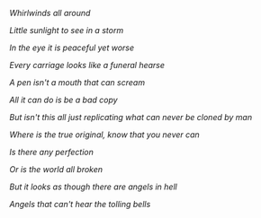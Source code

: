 _Whirlwinds all around_

_Little sunlight to see in a storm_


_In the eye it is peaceful yet worse_

_Every carriage looks like a funeral hearse_


_A pen isn't a mouth that can scream_

_All it can do is be a bad copy_


_But isn't this all just replicating what can never be cloned by man_

_Where is the true original, know that you never can_


_Is there any perfection_

_Or is the world all broken_


_But it looks as though there are angels in hell_

_Angels that can't hear the tolling bells_
